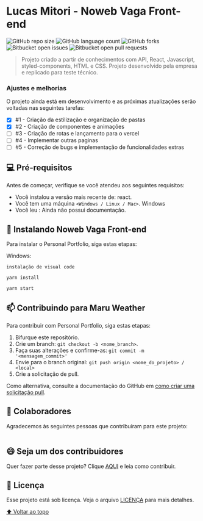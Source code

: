 # Lucas Mitori - Noweb Vaga Front-end

![GitHub repo size](https://img.shields.io/github/repo-size/LucasMitori/README-template?style=for-the-badge)
![GitHub language count](https://img.shields.io/github/languages/count/LucasMitori/README-template?style=for-the-badge)
![GitHub forks](https://img.shields.io/github/forks/LucasMitori/README-template?style=for-the-badge)
![Bitbucket open issues](https://img.shields.io/bitbucket/issues/LucasMitori/README-template?style=for-the-badge)
![Bitbucket open pull requests](https://img.shields.io/bitbucket/pr-raw/LucasMitori/README-template?style=for-the-badge)

<!---<img src="exemplo-image.png" alt="exemplo imagem">--->

> Projeto criado a partir de conhecimentos com API, React, Javascript, styled-components, HTML e CSS. Projeto desenvolvido pela empresa e replicado para teste técnico.

### Ajustes e melhorias

O projeto ainda está em desenvolvimento e as próximas atualizações serão voltadas nas seguintes tarefas:

- [x] #1 - Criação da estilização e organização de pastas
- [x] #2 - Criação de componentes e animações
- [ ] #3 - Criação de rotas e lançamento para o vercel
- [ ] #4 - Implementar outras paginas
- [ ] #5 - Correção de bugs e implementação de funcionalidades extras

## 💻 Pré-requisitos

Antes de começar, verifique se você atendeu aos seguintes requisitos:
<!---Estes são apenas requisitos de exemplo. Adicionar, duplicar ou remover conforme necessário--->
* Você instalou a versão mais recente de: react.
* Você tem uma máquina `<Windows / Linux / Mac>`. Windows
* Você leu : Ainda não possui documentação.

## 🚀 Instalando Noweb Vaga Front-end

Para instalar o Personal Portfolio, siga estas etapas:

Windows:
```
instalação de visual code
```
```
yarn install
```
```
yarn start
```


## 📫 Contribuindo para Maru Weather
<!---Se o seu README for longo ou se você tiver algum processo ou etapas específicas que deseja que os contribuidores sigam, considere a criação de um arquivo CONTRIBUTING.md separado--->
Para contribuir com Personal Portfolio, siga estas etapas:

1. Bifurque este repositório.
2. Crie um branch: `git checkout -b <nome_branch>`.
3. Faça suas alterações e confirme-as: `git commit -m '<mensagem_commit>'`
4. Envie para o branch original: `git push origin <nome_do_projeto> / <local>`
5. Crie a solicitação de pull.

Como alternativa, consulte a documentação do GitHub em [como criar uma solicitação pull](https://help.github.com/en/github/collaborating-with-issues-and-pull-requests/creating-a-pull-request).

## 🤝 Colaboradores

Agradecemos às seguintes pessoas que contribuíram para este projeto:

<table>
  
</table>


## 😄 Seja um dos contribuidores<br>

Quer fazer parte desse projeto? Clique [AQUI](CONTRIBUTING.md) e leia como contribuir.

## 📝 Licença

Esse projeto está sob licença. Veja o arquivo [LICENÇA](LICENSE.md) para mais detalhes.

[⬆ Voltar ao topo](#nome-do-projeto)<br>
